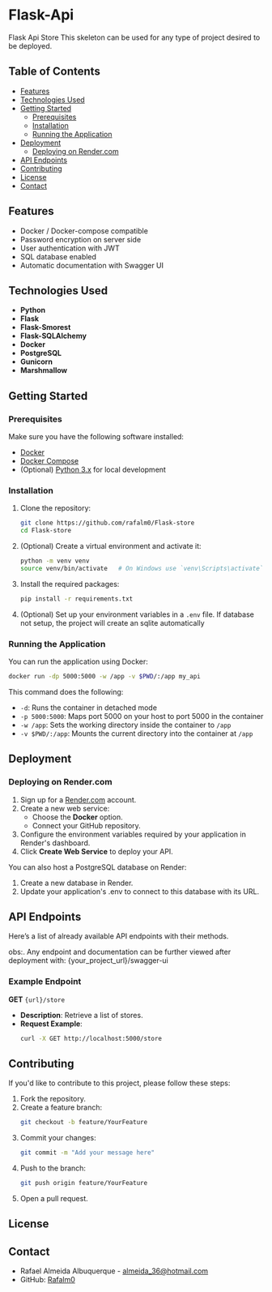 # Flask-Api

Flask Api Store
This skeleton can be used for any type of project desired to be deployed.

## Table of Contents

- [Features](#features)
- [Technologies Used](#technologies-used)
- [Getting Started](#getting-started)
  - [Prerequisites](#prerequisites)
  - [Installation](#installation)
  - [Running the Application](#running-the-application)
- [Deployment](#deployment)
  - [Deploying on Render.com](#deploying-on-rendercom)
- [API Endpoints](#api-endpoints)
- [Contributing](#contributing)
- [License](#license)
- [Contact](#contact)

## Features

- Docker / Docker-compose compatible
- Password encryption on server side
- User authentication with JWT
- SQL database enabled
- Automatic documentation with Swagger UI

## Technologies Used

- **Python**
- **Flask**
- **Flask-Smorest**
- **Flask-SQLAlchemy**
- **Docker**
- **PostgreSQL**
- **Gunicorn**
- **Marshmallow**


## Getting Started

### Prerequisites

Make sure you have the following software installed:

- [Docker](https://www.docker.com/get-started)
- [Docker Compose](https://docs.docker.com/compose/install/)
- (Optional) [Python 3.x](https://www.python.org/downloads/) for local development

### Installation

1. Clone the repository:
    ```bash
    git clone https://github.com/rafalm0/Flask-store
    cd Flask-store
    ```

2. (Optional) Create a virtual environment and activate it:
    ```bash
    python -m venv venv
    source venv/bin/activate   # On Windows use `venv\Scripts\activate`
    ```

3. Install the required packages:
    ```bash
    pip install -r requirements.txt
    ```

4. (Optional) Set up your environment variables in a `.env` file.
    If database not setup, the project will create an sqlite automatically

### Running the Application

You can run the application using Docker:

```bash
docker run -dp 5000:5000 -w /app -v $PWD/:/app my_api
```

This command does the following:
- `-d`: Runs the container in detached mode
- `-p 5000:5000`: Maps port 5000 on your host to port 5000 in the container
- `-w /app`: Sets the working directory inside the container to `/app`
- `-v $PWD/:/app`: Mounts the current directory into the container at `/app`

## Deployment

### Deploying on Render.com

1. Sign up for a [Render.com](https://render.com/) account.
2. Create a new web service:
   - Choose the **Docker** option.
   - Connect your GitHub repository.
3. Configure the environment variables required by your application in Render's dashboard.
4. Click **Create Web Service** to deploy your API.

You can also host a PostgreSQL database on Render:
1. Create a new database in Render.
2. Update your application's .env to connect to this database with its URL.

## API Endpoints


Here’s a list of already available API endpoints with their methods.

obs:. Any endpoint and documentation can be further viewed after deployment with: {your_project_url}/swagger-ui

### Example Endpoint

**GET** `{url}/store`

- **Description**: Retrieve a list of stores.
- **Request Example**:
    ```bash
    curl -X GET http://localhost:5000/store
    ```

## Contributing

If you'd like to contribute to this project, please follow these steps:

1. Fork the repository.
2. Create a feature branch:
    ```bash
    git checkout -b feature/YourFeature
    ```
3. Commit your changes:
    ```bash
    git commit -m "Add your message here"
    ```
4. Push to the branch:
    ```bash
    git push origin feature/YourFeature
    ```
5. Open a pull request.

## License

## Contact

- Rafael Almeida Albuquerque - [almeida_36@hotmail.com](mailto:almeida_36@hotmail.com)
- GitHub: [Rafalm0](https://github.com/rafalm0)
